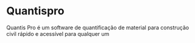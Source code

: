 # Quantispro
Quantis Pro é um software de quantificação de material para construção civil rápido e acessível para qualquer um 
